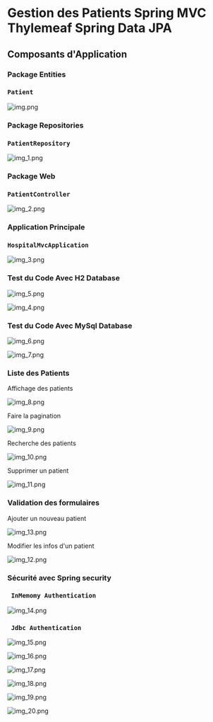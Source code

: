 #  Gestion des Patients Spring MVC Thylemeaf Spring Data JPA
## Composants d'Application
### Package Entities
### `Patient`
![img.png](images/img.png)

### Package Repositories
### `PatientRepository`
![img_1.png](images/img_1.png)

### Package Web
### `PatientController`
![img_2.png](images/img_2.png)

### Application Principale
### `HospitalMvcApplication`
![img_3.png](images/img_3.png)

### Test du Code Avec H2 Database
![img_5.png](images/img_5.png)

![img_4.png](images/img_4.png)

### Test du Code Avec MySql Database
![img_6.png](images/img_6.png)

![img_7.png](images/img_7.png)


### Liste des Patients
Affichage des patients

![img_8.png](images/img_8.png)

Faire la pagination

![img_9.png](images/img_9.png)

Recherche des patients

![img_10.png](images/img_10.png)

Supprimer un patient

![img_11.png](images/img_11.png)

### Validation des formulaires

Ajouter un nouveau patient

![img_13.png](images/img_13.png)

Modifier les infos d'un patient

![img_12.png](images/img_12.png)

### Sécurité avec Spring security
### ` InMemomy Authentication`

![img_14.png](images/img_14.png)

### ` Jdbc Authentication`

![img_15.png](images/img_15.png)

![img_16.png](images/img_16.png)

![img_17.png](images/img_17.png)

![img_18.png](images/img_18.png)

![img_19.png](images/img_19.png)

![img_20.png](images/img_20.png)




